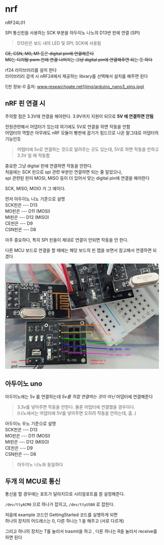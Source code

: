 # nrf
nRF24L01  

SPI 통신핀을 사용하는 SCK 부분을 아두이노 나노의 D13번 핀에 연결 (SPI)   

> D13핀은 보드 내의 LED 및 SPI; SCK에 사용됨  

~~CE, CSN, M0, M1 등은 digital pin에 연결해준다~~  
~~M0는 디지털 pwm 핀에 연결  나머지는 그냥 digital pin에 연결해주면 되는 듯 하다~~

rf24 라이브러리를 설치 한다   
라이브러리 검색 시 nRF24에서 제공하는 library를 선택해서 설치를 해주면 된다  


![핀 정보-0 출처: www.researchgate.net](img/arduino_nano3_pins.jpg)

## nRF 핀 연결 시

주의할 점은 3.3V에 연결을 해야한다. 3.9V까지 지원이 되므로 **5V 에 연결하면 안됨**  

전원관련해서 어댑터가 있는데 여기에도 5V로 연결을 하면 작동을 안함  
어댑터의 역할은 아무래도 nRF 모듈이 빵판에 꼽기가 힘드므로 나온 말그대로 어댑터의 기능인듯  

> 어탭터에 5v로 연결하는 것으로 알려주는 곳도 있는데, 5V로 하면 작동을 안하고 3.3V 일 때 작동함 

중요한 그냥 digital 핀에 연결하면 작동을 안한다.   
처음에는 SCK 핀으로 spi 관련 부분만 연결하면 되는 줄 알았으나,   
spi 관련된 핀이 MOSI, MISO 등이 더 있어서 맞는 digital pin에 연결을 해야한다   

SCK, MISO, MOIO 가 그 예이다. 

먼저 아두이노 나노 기준으로 설명  
SCK핀은 --- D13   
MO핀은 --- D11 (MOSI)  
MI핀은 --- D12 (MISO)  
CE핀은 --- D9  
CSN핀은 --- D8  

아주 중요하다, 특히 SPI 핀들이 제대로 연결이 안되면 작동을 안 한다. 

다른 MCU 보드로 연결을 할 때에는 해당 보드의 핀 맵을 보면서 참고해서 연결하면 되겠다

![nrf 핀 -arduino uno / nano](img/nrf.jpg)


## 아두이노 uno
아두이노에는 5v 를 연결하는데 *5v를 직접 연결하는 것이 아닌* 어댑터에 연결해준다   

> 3.3v를 넣어주면 작동을 안한다. 물론 어댑터에 연결했을 경우이다.  
> (나노에서는 어댑터에 5V를 넣어주면 오히려 작동을 안하는데, 흠..)  

아두이노 우노 기준으로 설명  
SCK핀은 --- D13   
MO핀은 --- D11 (MOSI)  
MI핀은 --- D12 (MISO)  
CE핀은 --- D9  
CSN핀은 --- D8  

> 아두이노 나노와 동일하다



## 두개 의 MCU로 통신
통신을 할 경우에는 포트가 달라지므로 시리얼포트를 잘 설정해준다. 

`/dev/ttyACM0` 으로 하나가 잡히고, `/dev/ttyUSB0` 로 잡힌다.  

처음에 example 코드인 GettingStarted 코드를 실행하게 되면  
하나의 장치의 어드레스는 0, 다른 하나는 1 을 해주고 (서로 다르게)   

그리고 하나의 장치는 T를 눌러서 trasmit을 하고 , 다른 하나는 R을 눌러서 receive를 하면 된다   


